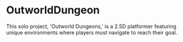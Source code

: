 # OutworldDungeon
This solo project, 'Outworld Dungeons,' is a 2.5D platformer featuring unique environments where players must navigate to reach their goal.
